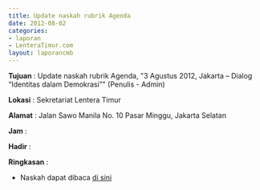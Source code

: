 ```yaml
---
title: Update naskah rubrik Agenda
date: 2012-08-02
categories:
- laporan
- LenteraTimur.com
layout: laporancmb
---
```



**Tujuan** : Update naskah rubrik Agenda, "3 Agustus 2012, Jakarta – Dialog “Identitas dalam Demokrasi”" (Penulis - Admin)

**Lokasi** : Sekretariat Lentera Timur 

**Alamat** : Jalan Sawo Manila No. 10 Pasar Minggu, Jakarta Selatan

**Jam** : 

**Hadir** :  


**Ringkasan** : 
* Naskah dapat dibaca [di sini](http://www.lenteratimur.com/3-agustus-2012-jakarta-dialog-identitas-dalam-demokrasi/)
